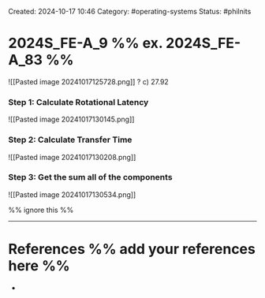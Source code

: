 Created: 2024-10-17 10:46
Category: #operating-systems
Status: #philnits



# 2024S_FE-A_9 %% ex. 2024S_FE-A_83 %%

![[Pasted image 20241017125728.png]]
?
c) 27.92
### Step 1: Calculate Rotational Latency

![[Pasted image 20241017130145.png]]

### Step 2: Calculate Transfer Time

![[Pasted image 20241017130208.png]]
### Step 3: Get the sum all of the components

![[Pasted image 20241017130534.png]]




%% ignore this %%

---









# References %% add your references here %%
- 